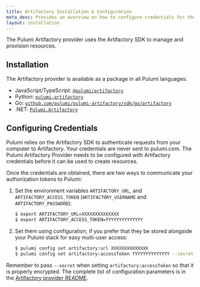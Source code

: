 ```yaml
---
title: Artifactory Installation & Configuration
meta_desc: Provides an overview on how to configure credentials for the Pulumi Artifactory Provider.
layout: installation
---
```


The Pulumi Artifactory provider uses the Artifactory SDK to manage and provision resources.

## Installation

The Artifactory provider is available as a package in all Pulumi languages:

* JavaScript/TypeScript: [`@pulumi/artifactory`](https://www.npmjs.com/package/@pulumi/artifactory)
* Python: [`pulumi-artifactory`](https://pypi.org/project/pulumi-artifactory/)
* Go: [`github.com/pulumi/pulumi-artifactory/sdk/go/artifactory`](https://github.com/pulumi/pulumi-artifactory)
* .NET: [`Pulumi.Artifactory`](https://www.nuget.org/packages/Pulumi.Artifactory)

## Configuring Credentials

Pulumi relies on the Artifactory SDK to authenticate requests from your computer to Artifactory. Your credentials are never sent
to pulumi.com.
The Pulumi Artifactory Provider needs to be configured with Artifactory credentials
before it can be used to create resources.

Once the credentials are obtained, there are two ways to communicate your authorization tokens to Pulumi:

1. Set the environment variables `ARTIFACTORY_URL`, and `ARTIFACTORY_ACCESS_TOKEN` (`ARTIFACTORY_USERNAME` and `ARTIFACTORY_PASSWORD`):

    ```bash
    $ export ARTIFACTORY_URL=XXXXXXXXXXXXXX
    $ export ARTIFACTORY_ACCESS_TOKEN=YYYYYYYYYYYYYY
    ```

2. Set them using configuration, if you prefer that they be stored alongside your Pulumi stack for easy multi-user access:

    ```bash
    $ pulumi config set artifactory:url XXXXXXXXXXXXXX
    $ pulumi config set artifactory:accessToken YYYYYYYYYYYYYY --secret
    ```

Remember to pass `--secret` when setting `artifactory:accessToken` so that it is properly encrypted. The complete list of
configuration parameters is in the [Artifactory provider README](https://github.com/pulumi/pulumi-artifactory/blob/main/README.md).
